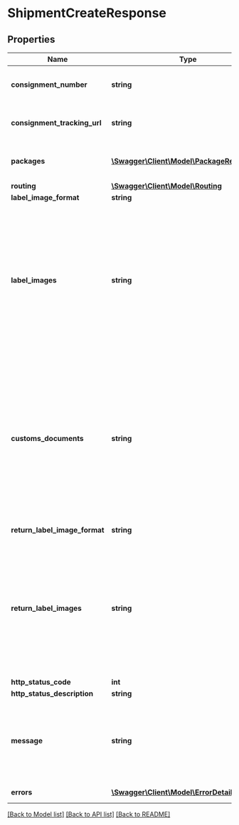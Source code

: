 # ShipmentCreateResponse

## Properties
Name | Type | Description | Notes
------------ | ------------- | ------------- | -------------
**consignment_number** | **string** | Consignment Number&lt;br /&gt;Only populated for services that support Multi-Packages | [optional] 
**consignment_tracking_url** | **string** | Consignment Tracking URL&lt;br /&gt;Only populated for services that support Multi-Packages | [optional] 
**packages** | [**\Swagger\Client\Model\PackageResponse[]**](PackageResponse.md) | Packages&lt;br /&gt;Details each package tracking information and Unique Id. | [optional] 
**routing** | [**\Swagger\Client\Model\Routing**](Routing.md) | Routing information | [optional] 
**label_image_format** | **string** | Label Image Format | [optional] 
**label_images** | **string** | Label Images&lt;br /&gt;Any labels that have been created as a result of the request.&lt;br /&gt;Depends on Label Image Format.&lt;br /&gt;            &lt;br /&gt;**PDF**&lt;br /&gt;Base 64 encoded PDF&lt;br /&gt;            &lt;br /&gt;**PNG**&lt;br /&gt;Base 64 encoded PNG&lt;br /&gt;            &lt;br /&gt;**ZPL 300 / 203 dpi**&lt;br /&gt;Base 64 encoded PRN (text file)&lt;br /&gt;            &lt;br /&gt;**Data stream**&lt;br /&gt;Not Included - see Packages for Data Stream responses | [optional] 
**customs_documents** | **string** | Customs Documents&lt;br /&gt;Any customs documents that have been created as a result of the request.&lt;br /&gt;Depends on Label Image Format.&lt;br /&gt;            &lt;br /&gt;**PDF**&lt;br /&gt;Base 64 encoded PDF&lt;br /&gt;            &lt;br /&gt;**PNG**&lt;br /&gt;Base 64 encoded PNG&lt;br /&gt;            &lt;br /&gt;**ZPL 300 / 203 dpi**&lt;br /&gt;Base 64 encoded PRN (text file)&lt;br /&gt;            &lt;br /&gt;**Data stream**&lt;br /&gt;Not Included - see Packages for Data Stream responses | [optional] 
**return_label_image_format** | **string** | Return Label Image Format | [optional] 
**return_label_images** | **string** | Return Label Images&lt;br /&gt;Any return labels that have been created as a result of the request and label option settings.&lt;br /&gt;Depends on ReturnLabelImageFormat.&lt;br /&gt;            &lt;br /&gt;**PDF**&lt;br /&gt;Base 64 encoded PDF&lt;br /&gt;            &lt;br /&gt;**PNG**&lt;br /&gt;Base 64 encoded PNG&lt;br /&gt;            &lt;br /&gt;**ZPL 300 / 203 dpi**&lt;br /&gt;Base 64 encoded PRN (text file) | [optional] 
**http_status_code** | **int** | HTTP Status Code | 
**http_status_description** | **string** | HTTP Status Description | 
**message** | **string** | Message&lt;br /&gt;Successful response may include a success message.&lt;br /&gt;Failure responses will have general reason as to why. Further details may be contained in the list of errors. | [optional] 
**errors** | [**\Swagger\Client\Model\ErrorDetail[]**](ErrorDetail.md) | Errors&lt;br /&gt;Details about why a request failed. | [optional] 

[[Back to Model list]](../README.md#documentation-for-models) [[Back to API list]](../README.md#documentation-for-api-endpoints) [[Back to README]](../README.md)


